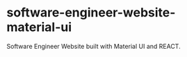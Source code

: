 # software-engineer-website-material-ui
Software Engineer Website built with Material UI and REACT.
